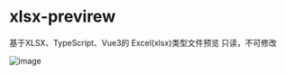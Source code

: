 # xlsx-previrew
基于XLSX、TypeScript、Vue3的 Excel(xlsx)类型文件预览
只读，不可修改

![image](https://user-images.githubusercontent.com/45450994/178112667-88d36efb-264f-4644-b435-05bd8d696e75.png)
